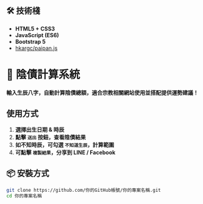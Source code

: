 ## 🛠 技術棧
- **HTML5 + CSS3** 
- **JavaScript (ES6)** 
- **Bootstrap 5** 
- [hkargc/paipan.js](https://github.com/hkargc/paipan) 


# 📜 陰債計算系統 

**輸入生辰八字，自動計算陰債總額，適合宗教相關網站使用並搭配提供運勢建議！**

##  **使用方式**
1. **選擇出生日期 & 時辰** 
2. **點擊 `送出` 按鈕，查看陰債結果**  
3. **如不知時辰，可勾選 `不知道生辰`，計算範圍**  
4. **可點擊 `複製結果`，分享到 LINE / Facebook**  

## 📦 **安裝方式**
```sh
git clone https://github.com/你的GitHub帳號/你的專案名稱.git
cd 你的專案名稱
